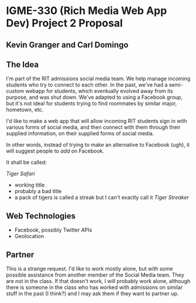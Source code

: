 # IGME-330 (Rich Media Web App Dev) Project 2 Proposal
## Kevin Granger and Carl Domingo


## The Idea

I'm part of the RIT admissions social media team. We help manage incoming students who try to connect to each other.
In the past, we've had a semi-custom webapp for students, which eventually evolved away from its purpose, and was shut down.
We've adapted to using a Facebook group, but it's not ideal for students trying to find roommates by similar major, hometown, etc.

I'd like to make a web app that will allow incoming RIT students sign in with various forms of social media, and then connect with them through their supplied information, on their supplied forms of social media.

In other words, instead of trying to make an alternative to Facebook (ugh), it will suggest people to *add* on Facebook.

It shall be called:

*Tiger Safari*

* working title
* probably a bad title
* a pack of tigers is called a streak but I can't exactly call it *Tiger Streaker*


## Web Technologies

* Facebook, possibly Twitter APIs
* Geolocation


## Partner

This is a strange request. I'd like to work mostly alone, but with some possible assistance from another member of the Social Media team. They are not in the class.
If that doesn't work, I will probably work alone, although there is someone in the class who has worked with admissions on similar stuff in the past (I think?) and I may ask them if they want to partner up.
